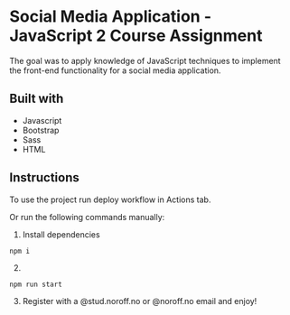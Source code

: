 # Social Media Application - JavaScript 2 Course Assignment

The goal was to apply knowledge of JavaScript techniques to implement the front-end functionality for a social media application.

## Built with

- Javascript
- Bootstrap
- Sass
- HTML

## Instructions

To use the project run deploy workflow in Actions tab.

Or run the following commands manually:

1. Install dependencies

```
npm i
```

2. 

```
npm run start
```

3. Register with a @stud.noroff.no or @noroff.no email and enjoy!
